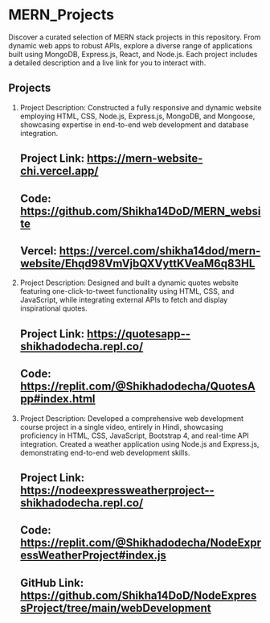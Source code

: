 # MERN_Projects
Discover a curated selection of MERN stack projects in this repository. From dynamic web apps to robust APIs, explore a diverse range of applications built using MongoDB, Express.js, React, and Node.js. Each project includes a detailed description and a live link for you to interact with.


## Projects ##

1.  Project Description: Constructed a fully responsive and dynamic website employing HTML, CSS, Node.js, Express.js, MongoDB, and Mongoose, showcasing expertise in end-to-end web development and database 
    integration.
    ## Project Link:  https://mern-website-chi.vercel.app/
    ## Code: https://github.com/Shikha14DoD/MERN_website
    ## Vercel: https://vercel.com/shikha14dod/mern-website/Ehqd98VmVjbQXVyttKVeaM6q83HL

2.  Project Description: Designed and built a dynamic quotes website featuring one-click-to-tweet functionality using HTML, CSS, and JavaScript, while integrating external APIs to fetch and display inspirational 
    quotes.
    ## Project Link: https://quotesapp--shikhadodecha.repl.co/
    ## Code: https://replit.com/@Shikhadodecha/QuotesApp#index.html

3.  Project Description: Developed a comprehensive web development course project in a single video, entirely in Hindi, showcasing proficiency in HTML, CSS, JavaScript, Bootstrap 4, and real-time API 
    integration. Created a weather application using Node.js and Express.js, demonstrating end-to-end web development skills.
    ## Project Link: https://nodeexpressweatherproject--shikhadodecha.repl.co/
    ## Code: https://replit.com/@Shikhadodecha/NodeExpressWeatherProject#index.js
    ## GitHub Link: https://github.com/Shikha14DoD/NodeExpressProject/tree/main/webDevelopment

    
    
   
   
